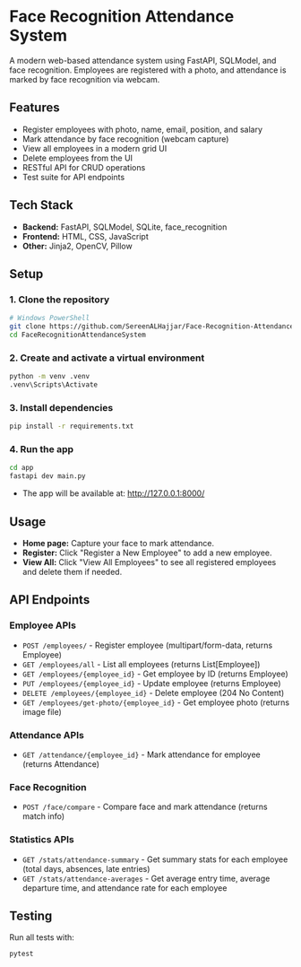 # Face Recognition Attendance System

A modern web-based attendance system using FastAPI, SQLModel, and face recognition. Employees are registered with a photo, and attendance is marked by face recognition via webcam.

## Features
- Register employees with photo, name, email, position, and salary
- Mark attendance by face recognition (webcam capture)
- View all employees in a modern grid UI
- Delete employees from the UI
- RESTful API for CRUD operations
- Test suite for API endpoints

## Tech Stack
- **Backend:** FastAPI, SQLModel, SQLite, face_recognition
- **Frontend:** HTML, CSS, JavaScript 
- **Other:** Jinja2, OpenCV, Pillow

## Setup

### 1. Clone the repository
```sh
# Windows PowerShell
git clone https://github.com/SereenALHajjar/Face-Recognition-Attendance-System.git
cd FaceRecognitionAttendanceSystem
```

### 2. Create and activate a virtual environment
```sh
python -m venv .venv
.venv\Scripts\Activate
```

### 3. Install dependencies
```sh
pip install -r requirements.txt
```

### 4. Run the app
```sh
cd app
fastapi dev main.py
```

- The app will be available at: http://127.0.0.1:8000/

## Usage
- **Home page:** Capture your face to mark attendance.
- **Register:** Click "Register a New Employee" to add a new employee.
- **View All:** Click "View All Employees" to see all registered employees and delete them if needed.

## API Endpoints

### Employee APIs
- `POST /employees/` - Register employee (multipart/form-data, returns Employee)
- `GET /employees/all` - List all employees (returns List[Employee])
- `GET /employees/{employee_id}` - Get employee by ID (returns Employee)
- `PUT /employees/{employee_id}` - Update employee (returns Employee)
- `DELETE /employees/{employee_id}` - Delete employee (204 No Content)
- `GET /employees/get-photo/{employee_id}` - Get employee photo (returns image file)

### Attendance APIs
- `GET /attendance/{employee_id}` - Mark attendance for employee (returns Attendance)

### Face Recognition
- `POST /face/compare` - Compare face and mark attendance (returns match info)

### Statistics APIs
- `GET /stats/attendance-summary` - Get summary stats for each employee (total days, absences, late entries)
- `GET /stats/attendance-averages` - Get average entry time, average departure time, and attendance rate for each employee

## Testing
Run all tests with:
```sh
pytest
```
